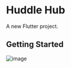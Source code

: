 # Huddle Hub

A new Flutter project.

## Getting Started

![image](https://user-images.githubusercontent.com/44445053/224514213-1d657469-ab69-4d64-87f9-5bb2ab4c3661.png)
